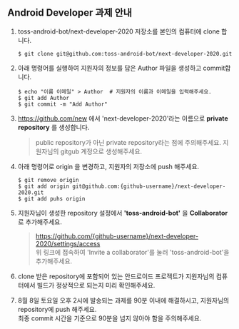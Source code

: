 ## Android Developer 과제 안내
1. toss-android-bot/next-developer-2020 저장소를 본인의 컴퓨터에 clone 합니다.
    ```
    $ git clone git@github.com:toss-android-bot/next-developer-2020.git
    ```

2. 아래 명령어를 실행하여 지원자의 정보를 담은 Author 파일을 생성하고 commit합니다.
    ```
    $ echo "이름 이메일" > Author  # 지원자의 이름과 이메일을 입력해주세요.
    $ git add Author
    $ git commit -m "Add Author"
    ```
    
3. https://github.com/new 에서 'next-developer-2020'라는 이름으로 **private repository** 를 생성합니다.
    > public repository가 아닌 private repository라는 점에 주의해주세요.
    > 지원자님의 gitgub 계정으로 생성해주세요.

4. 아래 명령어로 origin 을 변경하고, 지원자의 저장소에 push 해주세요.
    ```
    $ git remove origin
    $ git add origin git@github.com:{github-username}/next-developer-2020.git
    $ git add puhs origin
    ```
    
5. 지원자님이 생성한 repository 설정에서 **'toss-android-bot'** 을 **Collaborator**로 추가해주세요.
    > https://github.com/{github-username}/next-developer-2020/settings/access<br>
    > 위 링크에 접속하여 'Invite a collaborator'를 눌러 'toss-android-bot'을 추가해주세요.
    
6. clone 받은 repository에 포함되어 있는 안드로이드 프로젝트가 지원자님의 컴퓨터에서 빌드가 정상적으로 되는지 미리 확인해주세요.

7. 8월 8일 토요일 오후 2시에 발송되는 과제를 90분 이내에 해결하시고, 지원자님의 repository에 push 해주세요.<br>
    최종 commit 시간을 기준으로 90분을 넘지 않아야 함을 주의해주세요.
